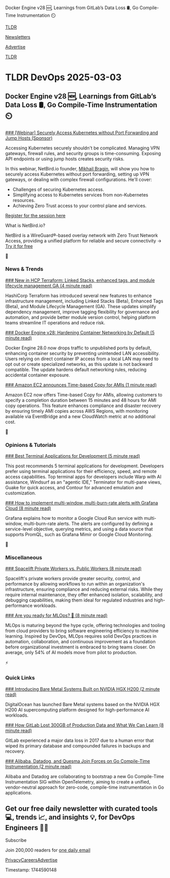 Docker Engine v28 🆕, Learnings from GitLab’s Data Loss 🛢️, Go Compile-Time Instrumentation ⏲️

[TLDR](/)

[Newsletters](/newsletters)

[Advertise](https://advertise.tldr.tech/)

[TLDR](/)

# TLDR DevOps 2025-03-03

## Docker Engine v28 🆕, Learnings from GitLab’s Data Loss 🛢️, Go Compile-Time Instrumentation ⏲️

### 

[### [Webinar] Securely Access Kubernetes without Port Forwarding and Jump Hosts (Sponsor)](https://netbird.io/webinars/achieve-zero-trust-access-to-k8s?utm_source=tldr&amp;utm_campaign=2502%20-%20webinar%20-%20How%20to%20Achieve%20Zero%20Trust%20Access%20to%20Kubernetes%20-%20Effortlessly&amp;utm_medium=email)

Accessing Kubernetes securely shouldn't be complicated. Managing VPN gateways, firewall rules, and security groups is time-consuming. Exposing API endpoints or using jump hosts creates security risks.

In this webinar, NetBird.io founder, [Mikhail Bragin](https://www.linkedin.com/in/mikhailbragin/), will show you how to securely access Kubernetes without port forwarding, setting up VPN gateways, or dealing with complex firewall configurations. He'll cover:

* Challenges of securing Kubernetes access.
* Simplifying access to Kubernetes services from non-Kubernetes resources.
* Achieving Zero Trust access to your control plane and services.

[Register for the session here](https://netbird.io/webinars/achieve-zero-trust-access-to-k8s?utm_source=tldr&utm_campaign=2502%20-%20webinar%20-%20How%20to%20Achieve%20Zero%20Trust%20Access%20to%20Kubernetes%20-%20Effortlessly&utm_medium=email)

What is NetBird.io?

NetBird is a WireGuard®-based overlay network with Zero Trust Network Access, providing a unified platform for reliable and secure connectivity -> [Try it for free](https://netbird.io/?utm_source=tldr&utm_campaign=2502%20-%20webinar%20-%20How%20to%20Achieve%20Zero%20Trust%20Access%20to%20Kubernetes%20-%20Effortlessly&utm_medium=email)

📱

### News & Trends

[### New in HCP Terraform: Linked Stacks, enhanced tags, and module lifecycle management GA (4 minute read)](https://www.hashicorp.com/en/blog/new-in-hcp-terraform-linked-stacks-enhanced-tags-and-module-lifecycle-management?utm_source=tldrdevops)

HashiCorp Terraform has introduced several new features to enhance infrastructure management, including Linked Stacks (Beta), Enhanced Tags (Beta), and Module Lifecycle Management (GA). These updates simplify dependency management, improve tagging flexibility for governance and automation, and provide better module version control, helping platform teams streamline IT operations and reduce risk.

[### Docker Engine v28: Hardening Container Networking by Default (5 minute read)](https://www.docker.com/blog/docker-engine-28-hardening-container-networking-by-default/?utm_source=tldrdevops)

Docker Engine 28.0 now drops traffic to unpublished ports by default, enhancing container security by preventing unintended LAN accessibility. Users relying on direct container IP access from a local LAN may need to opt out or create specialized networks, as this update is not backward compatible. The update hardens default networking rules, reducing accidental container exposure.

[### Amazon EC2 announces Time-based Copy for AMIs (1 minute read)](https://aws.amazon.com/about-aws/whats-new/2025/02/amazon-ec2-time-based-copy-amis/?utm_source=tldrdevops)

Amazon EC2 now offers Time-based Copy for AMIs, allowing customers to specify a completion duration between 15 minutes and 48 hours for AMI copy operations. This feature enhances compliance and disaster recovery by ensuring timely AMI copies across AWS Regions, with monitoring available via EventBridge and a new CloudWatch metric at no additional cost.

🚀

### Opinions & Tutorials

[### Best Terminal Applications for Development (5 minute read)](https://thenewstack.io/best-terminal-applications-for-development/?utm_source=tldrdevops)

This post recommends 5 terminal applications for development. Developers prefer using terminal applications for their efficiency, speed, and remote access capabilities. Top terminal apps for developers include Warp with AI assistance, Windsurf as an "agentic IDE," Terminator for multi-pane views, Guake for quick access, and Contour for advanced emulation and customization.

[### How to implement multi-window, multi-burn-rate alerts with Grafana Cloud (8 minute read)](https://grafana.com/blog/2025/02/28/how-to-implement-multi-window-multi-burn-rate-alerts-with-grafana-cloud/?utm_source=tldrdevops)

Grafana explains how to monitor a Google Cloud Run service with multi-window, multi-burn-rate alerts. The alerts are configured by defining a service-level objective, querying metrics, and using a data source that supports PromQL, such as Grafana Mimir or Google Cloud Monitoring.

🎁

### Miscellaneous

[### Spacelift Private Workers vs. Public Workers (8 minute read)](https://spacelift.io/blog/spacelift-private-workers-vs-public-workers?utm_source=tldrdevops)

Spacelift's private workers provide greater security, control, and performance by allowing workflows to run within an organization's infrastructure, ensuring compliance and reducing external risks. While they require internal maintenance, they offer enhanced isolation, scalability, and debugging capabilities, making them ideal for regulated industries and high-performance workloads.

[### Are you ready for MLOps? 🫵 (8 minute read)](https://xebia.com/blog/are-you-ready-for-mlops/?utm_source=tldrdevops)

MLOps is maturing beyond the hype cycle, offering technologies and tooling from cloud providers to bring software engineering efficiency to machine learning. Inspired by DevOps, MLOps requires solid DevOps practices in automation, collaboration, and continuous improvement as a foundation before organizational investment is embraced to bring teams closer. On average, only 54% of AI models move from pilot to production.

⚡️

### Quick Links

[### Introducing Bare Metal Systems Built on NVIDIA HGX H200 (2 minute read)](https://www.digitalocean.com/blog/now-available-bare-metal-nvidia-hgx-h200-gpus?utm_source=tldrdevops)

DigitalOcean has launched Bare Metal systems based on the NVIDIA HGX H200 AI supercomputing platform designed for high-performance AI workloads.

[### How GitLab Lost 300GB of Production Data and What We Can Learn (8 minute read)](https://substack.com/home/post/p-156355259?utm_source=tldrdevops)

GitLab experienced a major data loss in 2017 due to a human error that wiped its primary database and compounded failures in backups and recovery.

[### Alibaba, Datadog, and Quesma Join Forces on Go Compile-Time Instrumentation (2 minute read)](https://www.cncf.io/blog/2025/02/27/alibaba-datadog-and-quesma-join-forces-on-go-compile-time-instrumentation/?utm_source=tldrdevops)

Alibaba and Datadog are collaborating to bootstrap a new Go Compile-Time Instrumentation SIG within OpenTelemetry, aiming to create a unified, vendor-neutral approach for zero-code, compile-time instrumentation in Go applications.

## Get our free daily newsletter with curated tools 💻, trends 📈, and insights 💡, for DevOps Engineers 👨‍💻

Subscribe

Join 200,000 readers for [one daily email](/api/latest/devops)

[Privacy](/privacy)[Careers](https://jobs.ashbyhq.com/tldr.tech)[Advertise](/devops/advertise)

Timestamp: 1744590148